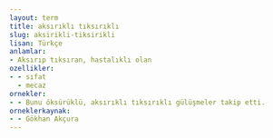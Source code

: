 ```yaml
---
layout: term
title: aksırıklı tıksırıklı
slug: aksirikli-tiksirikli
lisan: Türkçe
anlamlar:
- Aksırıp tıksıran, hastalıklı olan
ozellikler:
- - sıfat
  - mecaz
ornekler:
- - Bunu öksürüklü, aksırıklı tıksırıklı gülüşmeler takip etti.
orneklerkaynak:
- - Gökhan Akçura
---
```

